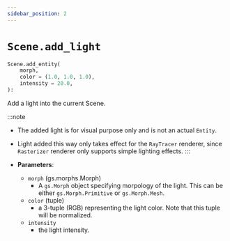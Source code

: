 ```yaml
---
sidebar_position: 2
---
```


# `Scene.add_light`

```python
Scene.add_entity(
    morph,
    color = (1.0, 1.0, 1.0),
    intensity = 20.0,
):
```

Add a light into the current Scene.

:::note
- The added light is for visual purpose only and is not an actual `Entity`.
- Light added this way only takes effect for the `RayTracer` renderer, since `Rasterizer` renderer only supports simple lighting effects.
:::

- **Parameters**:
  - `morph` (gs.morphs.Morph)
    - A `gs.Morph` object specifying morpology of the light. This can be either `gs.Morph.Primitive` or `gs.Morph.Mesh`. 
  - `color` (tuple) 
    - a 3-tuple (RGB) representing the light color. Note that this tuple will be normalized.
  - `intensity`
    - the light intensity.